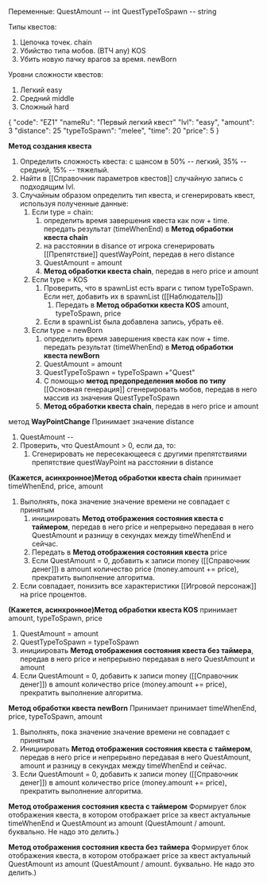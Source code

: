 Переменные:
QuestAmount -- int
QuestTypeToSpawn -- string


Типы квестов:
1. Цепочка точек. chain
2. Убийство типа мобов. (ВТЧ any) KOS
3. Убить новую пачку врагов за время. newBorn

Уровни сложности квестов:
1. Легкий easy
2. Средний middle
3. Сложный hard


{
"code": "EZ1"
"nameRu": "Первый легкий квест"
"lvl": "easy",
"amount": 3
"distance": 25
"typeToSpawn": "melee",
"time": 20
"price": 5
}

**Метод создания квеста**
1. Определить сложность квеста: с шансом в 50% -- легкий, 35% -- средний, 15% -- тяжелый.
2. Найти в [[Справочник параметров квестов]] случайную запись с подходящим lvl.
3. Случайным образом определить тип квеста, и сгенерировать квест, используя полученные данные:
	1. Если type = chain:
		1. определить время завершения квеста как now + time. передать результат (timeWhenEnd) в **Метод обработки квеста chain**
		2. на расстоянии в disance от игрока сгенерировать [[Препятствие]] questWayPoint, передав в него distance
		3. QuestAmount = amount
		4. **Метод обработки квеста chain**, передав в него price и amount
	2. Если type = KOS
		1. Проверить, что в spawnList есть враги с типом typeToSpawn. Если нет, добавить их в spawnList ([[Наблюдатель]])
			1. Передать в **Метод обработки квеста KOS** amount, typeToSpawn, price
		2. Если в spawnList была добавлена запись, убрать её. 
	3. Если type = newBorn
		1. определить время завершения квеста как now + time. передать результат (timeWhenEnd) в **Метод обработки квеста newBorn**
		2. QuestAmount = amount
		3. QuestTypeToSpawn = typeToSpawn +"Quest"
		4. С помощью **метод предопределения мобов по типу** [[Основная генерация]] сгенерировать мобов, передав в него массив из значения QuestTypeToSpawn
		5. **Метод обработки квеста chain**, передав в него price и amount



метод **WayPointChange**
Принимает значение distance
1. QuestAmount --
2. Проверить, что QuestAmount > 0, если да, то: 
	1. Сгенерировать не пересекающееся с другими препятствиями препятствие questWayPoint на расстоянии в distance


**(Кажется, асинхронное)Метод обработки квеста chain**
принимает timeWhenEnd, price, amount
1. Выполнять, пока значение значение времени не совпадает с принятым
	1. инициировать **Метод отображения состояния квеста с таймером**, передав в него price и непрерывно передавая в него QuestAmount и разницу в секундах между timeWhenEnd и сейчас.
	2. Передать в **Метод отображения состояния квеста** price
	3. Если QuestAmount = 0, добавить к записи money ([[Справочник денег]]) в amount количество price (money.amount += price), прекратить выполнение алгоритма.
2. Если совпадает, понизить все характеристики [[Игровой персонаж]] на price процентов.



**(Кажется, асинхронное)Метод обработки квеста KOS**
принимает amount, typeToSpawn, price
1. QuestAmount = amount
2. QuestTypeToSpawn = typeToSpawn
3. инициировать **Метод отображения состояния квеста без таймера**, передав в него price и непрерывно передавая в него QuestAmount и amount
4. Если QuestAmount = 0, добавить к записи money ([[Справочник денег]]) в amount количество price (money.amount += price), прекратить выполнение алгоритма.


**Метод обработки квеста newBorn**
Принимает принимает timeWhenEnd, price, typeToSpawn, amount
1. Выполнять, пока значение значение времени не совпадает с принятым
2.  Инициировать **Метод отображения состояния квеста с таймером**, передав в него price и непрерывно передавая в него QuestAmount, amount и разницу в секундах между timeWhenEnd и сейчас.
3. Если QuestAmount = 0, добавить к записи money ([[Справочник денег]]) в amount количество price (money.amount += price), прекратить выполнение алгоритма.


**Метод отображения состояния квеста с таймером**
Формирует блок отображения квеста, в котором отображает price за квест
актуальные timeWhenEnd и QuestAmount из amount (QuestAmount / amount. буквально. Не надо это делить.)

**Метод отображения состояния квеста без таймера**
Формирует блок отображения квеста, в котором отображает price за квест
актуальный QuestAmount из amount (QuestAmount / amount. буквально. Не надо это делить.)